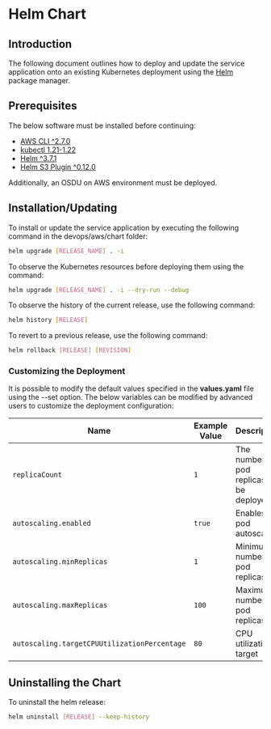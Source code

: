 # Helm Chart

## Introduction
The following document outlines how to deploy and update the service application onto an existing Kubernetes deployment using the [Helm](https://helm.sh) package manager.

## Prerequisites
The below software must be installed before continuing:
* [AWS CLI ^2.7.0](https://docs.aws.amazon.com/cli/latest/userguide/getting-started-install.html)
* [kubectl 1.21-1.22](https://kubernetes.io/docs/tasks/tools/)
* [Helm ^3.7.1](https://helm.sh/docs/intro/install/)
* [Helm S3 Plugin ^0.12.0](https://github.com/hypnoglow/helm-s3)

Additionally, an OSDU on AWS environment must be deployed.

## Installation/Updating
To install or update the service application by executing the following command in the devops/aws/chart folder:

```bash
helm upgrade [RELEASE_NAME] . -i
```

To observe the Kubernetes resources before deploying them using the command:
```bash
helm upgrade [RELEASE_NAME] . -i --dry-run --debug
```

To observe the history of the current release, use the following command:
```bash
helm history [RELEASE]
```

To revert to a previous release, use the following command:
```bash
helm rollback [RELEASE] [REVISION]
```

### Customizing the Deployment
It is possible to modify the default values specified in the **values.yaml** file using the --set option. The below variables can be modified by advanced users to customize the deployment configuration:

| Name | Example Value | Description | Type |
| ---  | ------------- | ----------- | ---- |
| `replicaCount` | `1` | The number of pod replicas to be deployed | int |
| `autoscaling.enabled` | `true` | Enables the pod autoscaler | Bool |
| `autoscaling.minReplicas` | `1` | Minimum number of pod replicas | int |
| `autoscaling.maxReplicas` | `100` | Maximum number of pod replicas | int |
| `autoscaling.targetCPUUtilizationPercentage` | `80` | CPU utilization target | int |

## Uninstalling the Chart
To uninstall the helm release:

```bash
helm uninstall [RELEASE] --keep-history
```
